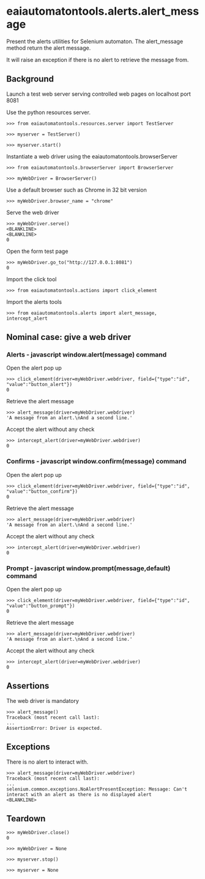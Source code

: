 # eaiautomatontools.alerts.alert_message

Present the alerts utilities for Selenium automaton.
The alert_message method return the alert message.

It will raise an exception if there is no alert to retrieve the message from.


## Background

Launch a test web server serving controlled web pages on localhost port 8081

Use the python resources server.

    >>> from eaiautomatontools.resources.server import TestServer

    >>> myserver = TestServer()

    >>> myserver.start()

Instantiate a web driver using the eaiautomatontools.browserServer

    >>> from eaiautomatontools.browserServer import BrowserServer

    >>> myWebDriver = BrowserServer()

Use a default browser such as Chrome in 32 bit version

    >>> myWebDriver.browser_name = "chrome"

Serve the web driver

    >>> myWebDriver.serve()
    <BLANKLINE>
    <BLANKLINE>
    0

Open the form test page

    >>> myWebDriver.go_to("http://127.0.0.1:8081")
    0

Import the click tool

    >>> from eaiautomatontools.actions import click_element

Import the alerts tools

    >>> from eaiautomatontools.alerts import alert_message, intercept_alert


## Nominal case: give a web driver

### Alerts - javascript window.alert(message) command

Open the alert pop up

    >>> click_element(driver=myWebDriver.webdriver, field={"type":"id", "value":"button_alert"})
    0

Retrieve the alert message

    >>> alert_message(driver=myWebDriver.webdriver)
    'A message from an alert.\nAnd a second line.'

Accept the alert without any check

    >>> intercept_alert(driver=myWebDriver.webdriver)
    0

### Confirms - javascript window.confirm(message) command

Open the alert pop up

    >>> click_element(driver=myWebDriver.webdriver, field={"type":"id", "value":"button_confirm"})
    0

Retrieve the alert message

    >>> alert_message(driver=myWebDriver.webdriver)
    'A message from an alert.\nAnd a second line.'


Accept the alert without any check

    >>> intercept_alert(driver=myWebDriver.webdriver)
    0

### Prompt - javascript window.prompt(message,default) command

Open the alert pop up

    >>> click_element(driver=myWebDriver.webdriver, field={"type":"id", "value":"button_prompt"})
    0

Retrieve the alert message

    >>> alert_message(driver=myWebDriver.webdriver)
    'A message from an alert.\nAnd a second line.'

Accept the alert without any check

    >>> intercept_alert(driver=myWebDriver.webdriver)
    0

## Assertions

The web driver is mandatory

    >>> alert_message()
    Traceback (most recent call last):
    ...
    AssertionError: Driver is expected.


## Exceptions

There is no alert to interact with.

    >>> alert_message(driver=myWebDriver.webdriver)
    Traceback (most recent call last):
    ...
    selenium.common.exceptions.NoAlertPresentException: Message: Can't interact with an alert as there is no displayed alert
    <BLANKLINE>

## Teardown

    >>> myWebDriver.close()
    0

    >>> myWebDriver = None

    >>> myserver.stop()

    >>> myserver = None
